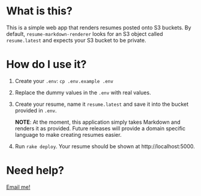 What is this?
=============

This is a simple web app that renders resumes posted onto S3 buckets.
By default, `resume-markdown-renderer` looks for an S3 object called
`resume.latest` and expects your S3 bucket to be private.

How do I use it?
===============

1. Create your `.env`: `cp .env.example .env`
2. Replace the dummy values in the `.env` with real values.
3. Create your resume, name it `resume.latest` and save it into the bucket provided in `.env`.

   **NOTE**: At the moment, this application simply takes Markdown and renders it as provided.
   Future releases will provide a domain specific language to make creating resumes easier.

4. Run `rake deploy`. Your resume should be shown at http://localhost:5000.

Need help?
==========

[Email me!](mailto:dev@carlosnunez.me)
